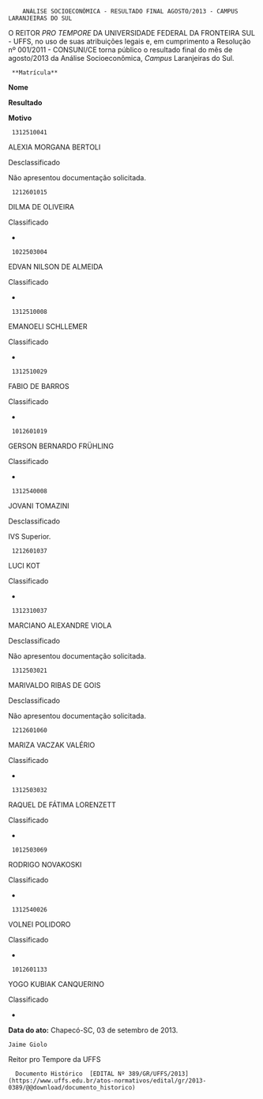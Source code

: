         ANÁLISE SOCIOECONÔMICA - RESULTADO FINAL AGOSTO/2013 - CAMPUS LARANJEIRAS DO SUL  

O REITOR *PRO TEMPORE* DA UNIVERSIDADE FEDERAL DA FRONTEIRA SUL - UFFS, no uso de suas atribuições legais e, em cumprimento a Resolução nº 001/2011 - CONSUNI/CE torna público o resultado final do mês de agosto/2013 da Análise Socioeconômica, *Campus* Laranjeiras do Sul.

     **Matrícula**

   **Nome**

   **Resultado**

   **Motivo**

     1312510041

   ALEXIA MORGANA BERTOLI

   Desclassificado

   Não apresentou documentação solicitada.

     1212601015

   DILMA DE OLIVEIRA

   Classificado

   -

     1022503004

   EDVAN NILSON DE ALMEIDA

   Classificado

   -

     1312510008

   EMANOELI SCHLLEMER

   Classificado

   -

     1312510029

   FABIO DE BARROS

   Classificado

   -

     1012601019

   GERSON BERNARDO FRÜHLING

   Classificado

   -

     1312540008

   JOVANI TOMAZINI

   Desclassificado

   IVS Superior.

     1212601037

   LUCI KOT

   Classificado

   -

     1312310037

   MARCIANO ALEXANDRE VIOLA

   Desclassificado

   Não apresentou documentação solicitada.

     1312503021

   MARIVALDO RIBAS DE GOIS

   Desclassificado

   Não apresentou documentação solicitada.

     1212601060

   MARIZA VACZAK VALÉRIO

   Classificado

   -

     1312503032

   RAQUEL DE FÁTIMA LORENZETT

   Classificado

   -

     1012503069

   RODRIGO NOVAKOSKI

   Classificado

   -

     1312540026

   VOLNEI POLIDORO

   Classificado

   -

     1012601133

   YOGO KUBIAK CANQUERINO

   Classificado

   -

      

  

   **Data do ato:** Chapecó-SC, 03 de setembro de 2013.   
 

    Jaime Giolo   
 Reitor pro Tempore da UFFS 

      Documento Histórico  [EDITAL Nº 389/GR/UFFS/2013](https://www.uffs.edu.br/atos-normativos/edital/gr/2013-0389/@@download/documento_historico)     
      